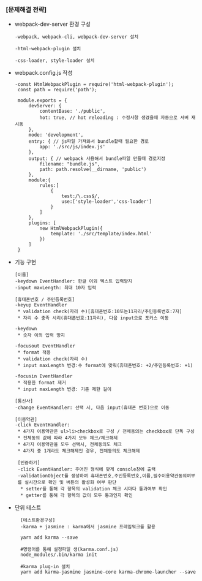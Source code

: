 ### **[문제해결 전략]**

- webpack-dev-server 환경 구성

      -webpack, webpack-cli, webpack-dev-server 설치
 
      -html-webpack-plugin 설치
 
      -css-loader, style-loader 설치
      
- webpack.config.js 작성

      -const HtmlWebpackPlugin = require('html-webpack-plugin');
       const path = require('path');
       
       module.exports = {
           devServer: {
               contentBase: './public',
               hot: true, // hot reloading : 수정사항 생겼을때 자동으로 서버 재시동
           },
           mode: 'development',
           entry: { // js파일 가져와서 bundle할때 필요한 경로
               app: './src/js/index.js'
           },
           output: { // webpack 사용해서 bundle파일 만들때 경로지정
               filename: "bundle.js",
               path: path.resolve(__dirname, 'public')
           },
           module:{
               rules:[
                   {
                       test:/\.css$/,
                       use:['style-loader','css-loader']
                   }
               ]
           },
           plugins: [
               new HtmlWebpackPlugin({
                   template: './src/template/index.html'
               })
           ]
       }
 


- 기능 구현
          
      [이름]
      -keydown EventHandler: 한글 이외 텍스트 입력방지
      -input maxLength: 최대 10자 입력
      
      [휴대폰번호 / 주민등록번호]
      -keyup EventHandler
       * validation check(자리 수)[휴대폰번호:10또는11자리/주민등록번호:7자]
       * 자리 수 충족 시리(휴대폰번호:11자리), 다음 input으로 포커스 이동
      
      -keydown
       * 숫자 이외 입력 방지
      
      -focusout EventHandler
       * format 적용
       * validation check(자리 수)
       * input maxLength 변경:수 format에 맞춰(휴대폰번호: +2/주민등록번호: +1)
      
      -focusin EventHandler
       * 적용한 format 제거
       * input maxLength 변경: 기존 제한 길이
       
      [통신사]
      -change EventHandler: 선택 시, 다음 input(휴대폰 번호)으로 이동
      
      [이용약관]
      -click EventHandler:
       * 4가지 이용약관은 ul>li>checkbox로 구성 / 전체동의는 checkbox로 단독 구성
       * 전체동의 값에 따라 4가지 모두 체크/체크해제
       * 4가지 이용약관을 모두 선택시, 전체동의도 체크
       * 4가지 중 1개라도 체크해제인 경우, 전체동의도 체크해제
       
       [인증하기]
       -click EventHandler: 주어진 형식에 맞게 console창에 출력
       -validationObject를 생성하여 휴대폰번호,주민등록번호,이름,필수이용약관동의여부
       를 실시간으로 확인 및 버튼의 활성화 여부 판단
        * setter를 통해 각 항목의 validation 체크 시마다 통과여부 확인
        * getter를 통해 각 항목의 값이 모두 통과인지 확인
       
- 단위 테스트
        
        [테스트환경구성]
        -karma + jasmine : karma에서 jasmine 프레임워크를 활용
        
        yarn add karma --save
        
        #명령어를 통해 설정파일 생(karma.conf.js)
        node_modules/.bin/karma init
        
        #karma plug-in 설치
        yarn add karma-jasmine jasmine-core karma-chrome-launcher --save